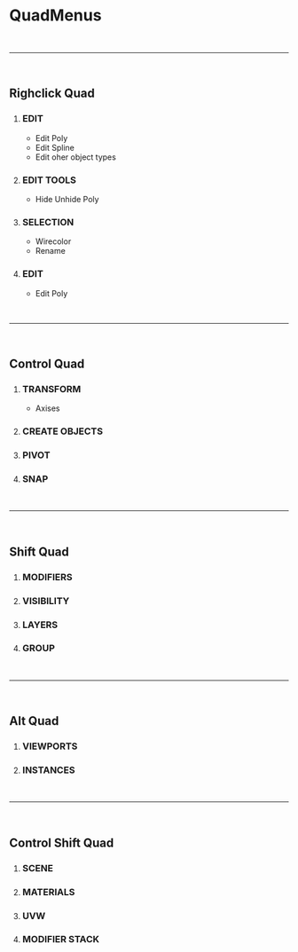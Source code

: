 # QuadMenus


<br>

--------------------------------------------------------------------------------

<br>

## Righclick Quad

1. ### EDIT
	- Edit Poly
	- Edit Spline
	- Edit oher object types


1. ### EDIT TOOLS
	- Hide Unhide Poly

1. ### SELECTION
	- Wirecolor
	- Rename

1. ### EDIT
	- Edit Poly

<br>

--------------------------------------------------------------------------------

<br>

## Control Quad


1. ### TRANSFORM
	- Axises

1. ### CREATE OBJECTS

1. ### PIVOT

1. ### SNAP



<br>

--------------------------------------------------------------------------------

<br>

## Shift Quad

1. ### MODIFIERS
1. ### VISIBILITY
1. ### LAYERS
1. ### GROUP

<br>

--------------------------------------------------------------------------------

<br>


## Alt Quad

1. ### VIEWPORTS
1. ### INSTANCES


<br>

--------------------------------------------------------------------------------

<br>


## Control Shift Quad

1. ### SCENE
1. ### MATERIALS
1. ### UVW
1. ### MODIFIER STACK

